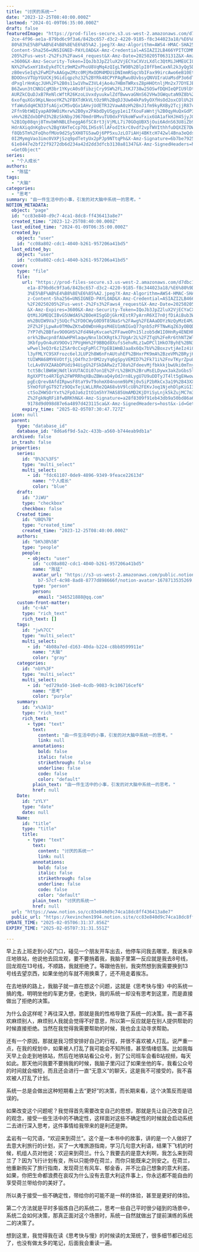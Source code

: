 ```yaml
---
title: "讨厌的系统一"
date: "2023-12-25T08:40:00.000Z"
lastmod: "2024-01-09T06:35:00.000Z"
draft: false
featuredImage: "https://prod-files-secure.s3.us-west-2.amazonaws.com/d7dbc101-8\
  2ce-4f96-ae1a-879bd6c9f3a6/842bc657-d3c2-4220-9185-f8c344023a18/%E6%80%9D%E8%\
  80%83%E5%BF%AB%E4%B8%8E%E6%85%A2.jpeg?X-Amz-Algorithm=AWS4-HMAC-SHA256&X-Amz-\
  Content-Sha256=UNSIGNED-PAYLOAD&X-Amz-Credential=ASIAZI2LB466YPITCDMN%2F20250\
  205%2Fus-west-2%2Fs3%2Faws4_request&X-Amz-Date=20250205T063131Z&X-Amz-Expires\
  =3600&X-Amz-Security-Token=IQoJb3JpZ2luX2VjECYaCXVzLXdlc3QtMiJHMEUCIQCQOEJOfI\
  NX%2FwSxmY18xEykdTCtz9mM2xPhoU8VqMq4zQIgLTW9B%2BlpI0fFbmCaxNl2k3yQg5D2glSCbhj\
  zB0evSeIq%2FwMIPxAAGgw2Mzc0MjMxODM4MDUiDNImmRSqcVbIFax99ircAwo6eB10Etrph8dv%2\
  BDOOnsVTUpYGUCKj9Gidiqpzhz32%2BYRk48CPYPAgRwu8UvbsyQNVUIraUaMsdP3o6dTMbMA%2Fc\
  dPxglrHnKqcJUH%2F%2B0s11w1VhwZ3VL4jAo4u7HBmTWRxsZ8pHHOtnljMn2x77DYEJElte9zg%2\
  B6Zwun3tCNN1CqM3br1YKycA0s0fibzjCry9SW%2FLJtKJ738w25OSwfDQHIeQPIU9lDt52jx1375\
  AURZkCQuDJxB7ReNlcWftR26KzoLUvxdyuukwlZdfBwwvaGNnS62VHw3GWqutaN9Z8b%2FfBm0dBg\
  6xofquXGs9KpLNeooYKZ%2FBXTdKkVLtOz9R%2BqDJ3Uw04kPa9yOXfHsOd2oxCOlU%2FrKx9oIb4\
  YfaWuSdqHCN33fsAGjxCM5vQGx1AHvjUdETR32VawA0zH%2BnJ1fm9kyRXBy2TcjjR87cQkbQmFm%\
  2Ffn9btWQIyapA09WOiMxrw%2B0yx2PAbdDyUSgyp1eiIfXouFaWntj%2B0qyHuQxGdP3zwTWlatE\
  vHv%2BZdxbDPd3%2BzSkNbyJ9670mdr0MvuTU0dxFYUkoWFwvFxix6UA1afkHJH45jyJG6StRh8YM\
  %2B1Op08qnj8TmvbWhNBLEheggA6fSC8rt3jVjMLL7i70GOqUBX5jOui6AdnS63U8iZb9O4mtvQ74\
  HdrAXiqdnKgbvc%2BgYAHTeCcp7OLIHSs9llAFodItkrC0vdf2vpTWVIthhfuDQXZE7DWUMM3SHME\
  f8Qb5Tm%2FoQhofMUo9d2Sy5XH8TG5awDj6PP5xuJzLO7iAHj4BKtcH742wl4Bna3eQdsDlewuikk\
  0I2MymgVao3imc0VXPjSzq9pdTetyUx2pPJp9NTtqPh&X-Amz-Signature=6b7be792592ad794d\
  61e8447e2bf22f9272db6d234a42d2dd3dfcb3130a81347&X-Amz-SignedHeaders=host&x-id\
  =GetObject"
series:
  - "个人成长"
authors:
  - "陈猛"
tags:
  - "大脑"
categories:
  - "思考"
summary: "由一件生活中的小事，引发的对大脑中系统一的思考。"
NOTION_METADATA:
  object: "page"
  id: "cc83e840-d9c7-4ca1-8dc8-ff436413a8e7"
  created_time: "2023-12-25T08:40:00.000Z"
  last_edited_time: "2024-01-09T06:35:00.000Z"
  created_by:
    object: "user"
    id: "cc08a802-cdc1-4040-b261-957206a41bd5"
  last_edited_by:
    object: "user"
    id: "cc08a802-cdc1-4040-b261-957206a41bd5"
  cover:
    type: "file"
    file:
      url: "https://prod-files-secure.s3.us-west-2.amazonaws.com/d7dbc101-82ce-4f96-a\
        e1a-879bd6c9f3a6/842bc657-d3c2-4220-9185-f8c344023a18/%E6%80%9D%E8%80%8\
        3%E5%BF%AB%E4%B8%8E%E6%85%A2.jpeg?X-Amz-Algorithm=AWS4-HMAC-SHA256&X-Am\
        z-Content-Sha256=UNSIGNED-PAYLOAD&X-Amz-Credential=ASIAZI2LB4667UAAJV2F\
        %2F20250205%2Fus-west-2%2Fs3%2Faws4_request&X-Amz-Date=20250205T063047Z\
        &X-Amz-Expires=3600&X-Amz-Security-Token=IQoJb3JpZ2luX2VjECYaCXVzLXdlc3\
        QtMiJGMEQCIBvG5UWdAS%2BOeHISgGDjGkrKEstR7yArnR6XI7n0jfDiAiBub3WQiDATy89\
        m%2BUIW9Va7j5UQcf%2FD0CWyG0D9T8SNaSr%2FAwg%2FEAAaDDYzNzQyMzE4MzgwNSIMF%\
        2FZ%2FjLpwAv0TM0wZKtwD0WDnHkpsM4EU1mNIGxQ77qnb5zPFTNwKqZ63yOBQD3zWo%2FN\
        7YP7d%2BBfav9O0GHS%2Fd4N4yKvcae%2FFaweOPn15lzob5dW1I0HnRy4ENEHPTbBX0Fgb\
        ork%2Bwcpn8fAUwHPHlaqwyNnxlbCKRgtkJ7UgAr2L%2FZTqU%2FeRr6thNT2WlrHMvRBgk\
        3KbfpyOn4uXV9OOv17PVgHm%2F9BBQd8XufsSehvRLz1wDPCl1HkO7ByhE%2BN3Lh2lYznk\
        wPwel3eQ3r6z1ZSAr0cCxqFpMlC7YpEB1WmBJaa8x6Qx7bV%2BoxzvtjAeIz4iCbO9zzNgq\
        l3yFMLYC9SXFrozc6elJLUP2h8W6nFnAUtuhEF%2BHxrPK9mA%2BzeVM%2BRyjHfbbHA5Io\
        tUIWMA68MY6VOtfjLjO4fhz3rOM2zyYq6gSpyVEMID7%2Fk71i%2FnvTKyrZpuUEQCWL0bz\
        lcLAv0VXZAAbDPUdi94UigG%2FSkDARw2zTJ0a%2FdeevMjfbkkkjbwUki0mTnyC%2BmyLS\
        tct5BclBW6WjNdtlkVUTACOi07on1E%2FrL%2BH3%2BruMsELDywx3akZoGbs5ldwFdOdai\
        RgXXPTto4R7Eg%2FWPRRhqXBuZBWvaQ4yOdJrn8LygU7U9uDDTyJT4lt5gEHwowrfyLvQY6\
        pgEcQrev8AfdIRpwsF8taY9vT9ohmX04nonm9bPKj0v5iP2bRkCx3a19%2B43XXStyudkCg\
        SYmOfUFgGT92Tz9OQxTejLWLLRRe2QA68vbV9lcU8%2FEKvJoq1NjehDlpKiGI30tBkSW4x\
        ctSoZHWSOrYxt%2FpOJa6zItO1m5hY7HAS85UmAMD2KjDYiSyLnjk5kZujMC7m3sFVjtOHl\
        Z%2FgkNqRFi8fwBRKhN&X-Amz-Signature=a28f8309f91eb43db9a50bd86a67eb6843e\
        9178d9d098d87e6a4897d423115ca&X-Amz-SignedHeaders=host&x-id=GetObject"
      expiry_time: "2025-02-05T07:30:47.727Z"
  icon: null
  parent:
    type: "database_id"
    database_id: "8d6a6f9d-5a2c-433b-a560-b744eab9db1a"
  archived: false
  in_trash: false
  properties:
    series:
      id: "B%3C%3FS"
      type: "multi_select"
      multi_select:
        - id: "fdc61107-0de9-4896-9349-9feace22613d"
          name: "个人成长"
          color: "blue"
    draft:
      id: "JiWU"
      type: "checkbox"
      checkbox: false
    Created time:
      id: "UBQ%7B"
      type: "created_time"
      created_time: "2023-12-25T08:40:00.000Z"
    authors:
      id: "bK%3B%5B"
      type: "people"
      people:
        - object: "user"
          id: "cc08a802-cdc1-4040-b261-957206a41bd5"
          name: "陈猛"
          avatar_url: "https://s3-us-west-2.amazonaws.com/public.notion-static.com/775523\
            b7-57cf-4c98-8ad8-8777d898666f/notion-avatar-1678713535269.png"
          type: "person"
          person:
            email: "346521888@qq.com"
    custom-front-matter:
      id: "c~kA"
      type: "rich_text"
      rich_text: []
    tags:
      id: "jw%7CC"
      type: "multi_select"
      multi_select:
        - id: "4b08a7ed-d163-40da-b224-c8bb8599911e"
          name: "大脑"
          color: "gray"
    categories:
      id: "nbY%3F"
      type: "multi_select"
      multi_select:
        - id: "ed729a50-16e0-4cdb-9083-9c106716cef6"
          name: "思考"
          color: "purple"
    summary:
      id: "x%3AlD"
      type: "rich_text"
      rich_text:
        - type: "text"
          text:
            content: "由一件生活中的小事，引发的对大脑中系统一的思考。"
            link: null
          annotations:
            bold: false
            italic: false
            strikethrough: false
            underline: false
            code: false
            color: "default"
          plain_text: "由一件生活中的小事，引发的对大脑中系统一的思考。"
          href: null
    Date:
      id: "zYLY"
      type: "date"
      date: null
    Name:
      id: "title"
      type: "title"
      title:
        - type: "text"
          text:
            content: "讨厌的系统一"
            link: null
          annotations:
            bold: false
            italic: false
            strikethrough: false
            underline: false
            code: false
            color: "default"
          plain_text: "讨厌的系统一"
          href: null
  url: "https://www.notion.so/cc83e840d9c74ca18dc8ff436413a8e7"
  public_url: "https://kevinchen1994.notion.site/cc83e840d9c74ca18dc8ff436413a8e7"
UPDATE_TIME: "2025-02-05T06:31:37.856Z"
EXPIRY_TIME: "2025-02-05T07:31:31.551Z"

---
```

<link rel="stylesheet" href="https://cdn.jsdelivr.net/npm/katex@0.16.2/dist/katex.min.css" integrity="sha384-bYdxxUwYipFNohQlHt0bjN/LCpueqWz13HufFEV1SUatKs1cm4L6fFgCi1jT643X" crossorigin="anonymous">


早上去上班走到小区门口，碰见一个朋友开车出去，他停车问我去哪里，我说朱辛庄地铁站，他说他去回龙观，要不要捎着我，我脑子里第一反应就是我去8号线，回龙观在13号线，不顺路，我就拒绝了。等跟他告别，我突然想到我需要换到13号线去望京西，如果坐他的车就不用换乘了，还不用走着挨冻。


在去地铁的路上，我脑子就一直在想这个问题，这就是《思考快与慢》中的系统一搞的鬼，明明坐他的车更方便，也更快，我的系统一却没有思考到这里，而是直接做出了拒绝的决策。


为什么会这样呢？再往深入想，那就是我的性格导致了系统一的决策。我一直不喜欢麻烦别人，麻烦别人我就会觉得不好意思，所以第一反应就是在别人提供帮助的时候直接拒绝。当然在我觉得我需要帮助的时候，我也会主动寻求帮助。


还有一个原因，那就是我习惯安排好自己的行程，并很不喜欢被人打乱。说严重一点，在我的规划中，如果被人打乱了我可能会不知所措，甚至情绪低落。比如我每天早上会走到地铁站，然后在地铁站看公众号，到了公司班车会看B站视频，每天如此。那天他问我要不要捎我的时候，我脑子里闪过了如果坐他的车，我看公众号的时间就会缩短，而且还会进行一直“无意义”的聊天，这是我不可接受的，我不喜欢被人打乱了计划。


系统一总是会做出这种短期看上去“更好”的决策，而长期来看，这个决策反而是错误的。


如果改变这个问题呢？我觉得首先需要改变自己的思想，那就是先让自己改变自己的观念，接受一些生活中的不确定性，这样面对这些不确定性的时候就会启动系统二去进行深入思考，这件事情给我带来的是利还是弊。


孟岩有一句咒语，“欢迎来到荷兰”。这个是一本书中的故事，讲的是一个人做好了去意大利旅行的计划，买了一大堆旅游指南，学习几句意大利语，结果下飞机的时候，机组人员对他说：欢迎来到荷兰。什么？我要去的是意大利啊，我怎么来到荷兰了？因为飞行计划有变，所以只能停在荷兰，而你只能既来之则安之。在荷兰，他重新购买了旅行指南，发现荷兰有风车、郁金香，并不比自己想象的意大利差。如果，你把生命都浪费在哀叹为什么没有去意大利这件事上，你永远都不能自由的享受荷兰带给你的美好了。


所以勇于接受一些不确定性，带给你的可能不是一样的体验，甚至是更好的体验。


第二个方法就是平时多锻炼自己的系统二，思考一些自己平时很少碰到的场景中，系统二会如何决策，那真正面对这个场景时，系统一自然就做出了提前演练的系统二的决策了。


想到这里，我觉得我在读《思考快与慢》的时候读的太笼统了，很多细节都已经忘了，也没有做太多的笔记，后面我会重读一遍。

